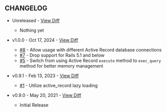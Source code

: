 CHANGELOG
---------

- Unreleased - [View Diff](https://github.com/westonganger/active_record_simple_execute/compare/v1.0.0...master)
  * Nothing yet

- v1.0.0 - Oct 17, 2024 - [View Diff](https://github.com/westonganger/active_record_simple_execute/compare/v0.9.1...v1.0.0)
  * [#8](https://github.com/westonganger/active_record_simple_execute/pull/8) - Allow usage with different Active Record database connections
  * [#7](https://github.com/westonganger/active_record_simple_execute/pull/7) - Drop support for Rails 5.1 and below
  * [#5](https://github.com/westonganger/active_record_simple_execute/pull/5) - Switch from using Active Record `execute` method to `exec_query` method for better memory management

- v0.9.1 - Feb 13, 2023 - [View Diff](https://github.com/westonganger/active_record_simple_execute/compare/v0.9.0...v0.9.1)
  * [#1](https://github.com/westonganger/active_record_simple_execute/pull/1) - Utilize active_record lazy loading

- v0.9.0 - May 20, 2021 - [View Diff](https://github.com/westonganger/active_record_simple_execute/compare/1546ce4...v0.9.0)
  * Initial Release
